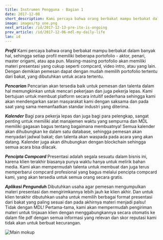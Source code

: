 ```yaml
---
title: Instrumen Pengguna - Bagian 1
date: 2017-12-08
short_description: Kami percaya bahwa orang berbakat mampu berbakat dalam banyak hal, sehingga setiap profil
image: images/tp_one.png
next_article: /id/2017-12-13-pre-ito-is-ongoing
prev_article: /id/2017-12-06-mdl-my-daily-life
lan: id
---
```


***Profil***
Kami percaya bahwa orang berbakat mampu berbakat dalam banyak hal, sehingga setiap profil memiliki beberapa portofolio - aktor, penari, master origami, atau apa pun. Masing-masing portofolio akan memiliki materi presentasi yang cukup seperti compcard, video intro, atau yang lain. Dengan demikian pemesan dapat dengan mudah memilih portofolio tertentu dari bakat, yang dibutuhkan untuk acara tertentu.

***Pencarian***
Pencarian akan tersedia baik untuk pemesan dan talenta dalam hal memungkinkan untuk mencari pekerjaan dan juga pekerja lepas. Kami bertujuan untuk membuat platform secara intuitif sederhana sehingga kami akan mendengarkan saran masyarakat kami dengan saksama dan pada saat yang sama memanfaatkan standar industri yang diterima.

***Kalender***
Bagi para pekerja lepas dan juga bagi para pelengkap, sangat penting untuk memiliki alat manajemen waktu yang sempurna dan MDL memiliki gagasan bagus tentang bagaimana membuatnya! Semua kalender akan dihubungkan ke dalam satu database, sehingga pemesan akan menyadari jadwal bakat; dan talenta akan waspada pada acara yang akan datang. Kalender juga akan dihubungkan dengan blockchain sehingga semua acara bisa dilacak.

***Pencipta Compcard***
Presentasi adalah segala sesuatu dalam bisnis ini, karena klien terakhir biasanya punya waktu hanya untuk melirik bahan media. Kami akan mempermudah talenta untuk membuat dan juga terus memperbarui compcard profesional yang bagus melalui pencipta compcard kami, yang akan tersedia untuk semua orang secara gratis.

***Aplikasi Pengunduh***
Dibutuhkan usaha agar pemesan mengumpulkan materi presentasi dan mengirimkannya lebih jauh ke klien akhir. Dan untuk klien terakhir dibutuhkan usaha untuk memilih berbagai format presentasi dari bakat yang paling sesuai dan pada akhirnya materi menjadi palsu! Tidak dengan MDL! Pertama-tama, kami akan mempermudah pengiriman materi untuk tinjauan klien dengan menggabungkannya secara otomatis ke dalam file pdf dengan semua informasi yang relevan dan skor reputasi kami tidak akan untuk berbuat kecurangan.


![Main mokup](https://gateway.ipfs.io/ipfs/QmVy4G5JewzqyEkLa2XTsNxmHaKx1Az5JQ7g348xZncvHU/main%20mokup.jpg)
